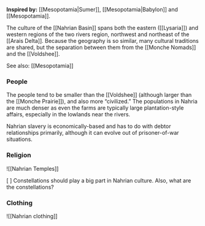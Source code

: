 **Inspired by:** [[Mesopotamia|Sumer]], [[Mesopotamia|Babylon]] and [[Mesopotamia]].

The culture of the [[Nahrian Basin]] spans both the eastern ([[Lysaria]]) and western regions of the two rivers region, northwest and northeast of the [[Arais Delta]]. Because the geography is so similar, many cultural traditions are shared, but the separation between them from the [[Monche Nomads]] and the [[Voldshee]]. 

See also: [[Mesopotamia]]

### People

The people tend to be smaller than the [[Voldshee]] (although larger than the [[Monche Prairie]]),  and also more “civilized.” The populations in Nahria are much denser as even the farms are typically large plantation-style affairs, especially in the lowlands near the rivers. 

Nahrian slavery is economically-based and has to do with debtor relationships primarily, although it can evolve out of prisoner-of-war situations.

### Religion

![[Nahrian Temples]]

 [ ] Constellations should play a big part in Nahrian culture. Also, what are the constellations? 

### Clothing 

![[Nahrian clothing]]


